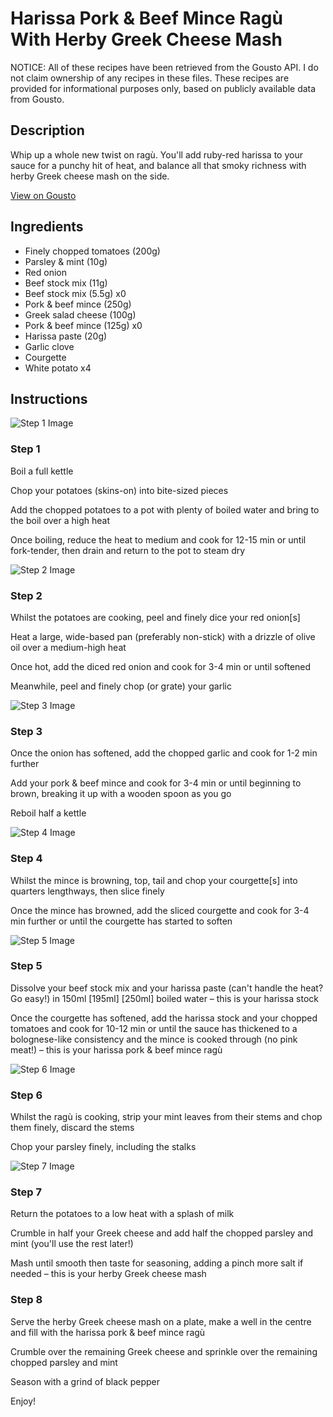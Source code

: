 # Harissa Pork & Beef Mince Ragù With Herby Greek Cheese Mash

NOTICE: All of these recipes have been retrieved from the Gousto API. I do not claim ownership of any recipes in these files. These recipes are provided for informational purposes only, based on publicly available data from Gousto.

## Description

Whip up a whole new twist on ragù. You'll add ruby-red harissa to your sauce for a punchy hit of heat, and balance all that smoky richness with herby Greek cheese mash on the side.

[View on Gousto](https://www.gousto.co.uk/recipes/cookbook/harissa-pork-beef-mince-ragu-with-herby-greek-cheese-mash)

## Ingredients

- Finely chopped tomatoes (200g)
- Parsley & mint (10g)
- Red onion
- Beef stock mix (11g)
- Beef stock mix (5.5g) x0
- Pork & beef mince (250g)
- Greek salad cheese (100g)
- Pork & beef mince (125g) x0
- Harissa paste (20g)
- Garlic clove
- Courgette
- White potato x4

## Instructions

![Step 1 Image](https://production-media.gousto.co.uk/cms/recipe-step-image/Step-1-2-1699352850335-x200.jpg)

### Step 1

Boil a full kettle

Chop your potatoes (skins-on) into bite-sized pieces

Add the chopped potatoes to a pot with plenty of boiled water and bring to the boil over a high heat

Once boiling, reduce the heat to medium and cook for 12-15 min or until fork-tender, then drain and return to the pot to steam dry

![Step 2 Image](https://production-media.gousto.co.uk/cms/recipe-step-image/Step-2-2-1699352854163-x200.jpg)

### Step 2

Whilst the potatoes are cooking, peel and finely dice your red onion[s]

Heat a large, wide-based pan (preferably non-stick) with a drizzle of olive oil over a medium-high heat

Once hot, add the diced red onion and cook for 3-4 min or until softened

Meanwhile, peel and finely chop (or grate) your garlic

![Step 3 Image](https://production-media.gousto.co.uk/cms/recipe-step-image/Step-3-2-1699352858962-x200.jpg)

### Step 3

Once the onion has softened, add the chopped garlic and cook for 1-2 min further

Add your pork & beef mince and cook for 3-4 min or until beginning to brown, breaking it up with a wooden spoon as you go

Reboil half a kettle

![Step 4 Image](https://production-media.gousto.co.uk/cms/recipe-step-image/Step-4-2-1699352862654-x200.jpg)

### Step 4

Whilst the mince is browning, top, tail and chop your courgette[s] into quarters lengthways, then slice finely

Once the mince has browned, add the sliced courgette and cook for 3-4 min further or until the courgette has started to soften

![Step 5 Image](https://production-media.gousto.co.uk/cms/recipe-step-image/Step-5-2-1699352867625-x200.jpg)

### Step 5

Dissolve your beef stock mix and your harissa paste (can't handle the heat? Go easy!) in 150ml <span class="text-purple">[195ml]</span><span class="text-danger"> [250ml] </span>boiled water – this is your harissa stock

Once the courgette has softened, add the harissa stock and your chopped tomatoes and cook for 10-12 min or until the sauce has thickened to a bolognese-like consistency and the mince is cooked through (no pink meat!) – this is your harissa pork & beef mince ragù

![Step 6 Image](https://production-media.gousto.co.uk/cms/recipe-step-image/Step-6-2-1699352872511-x200.jpg)

### Step 6

Whilst the ragù is cooking, strip your mint leaves from their stems and chop them finely, discard the stems

Chop your parsley finely, including the stalks

![Step 7 Image](https://production-media.gousto.co.uk/cms/recipe-step-image/Step-7-2-1699352876208-x200.jpg)

### Step 7

Return the potatoes to a low heat with a splash of milk

Crumble in half your Greek cheese and add half the chopped parsley and mint (you'll use the rest later!)

Mash until smooth then taste for seasoning, adding a pinch more salt if needed – this is your herby Greek cheese mash

### Step 8

Serve the herby Greek cheese mash on a plate, make a well in the centre and fill with the harissa pork & beef mince ragù

Crumble over the remaining Greek cheese and sprinkle over the remaining chopped parsley and mint

Season with a grind of black pepper

Enjoy!

